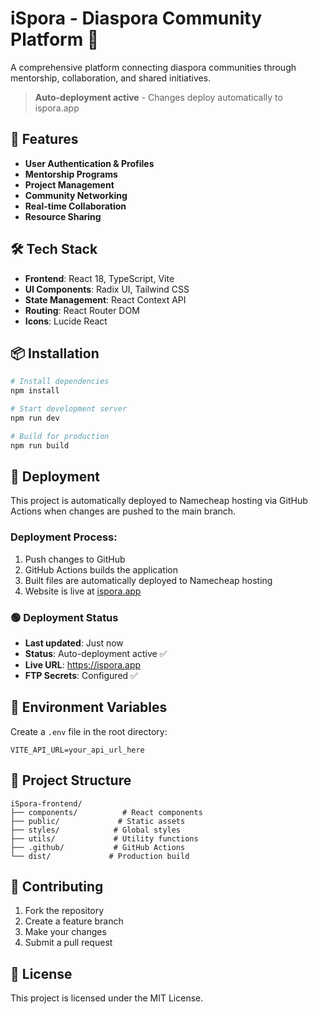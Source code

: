 ﻿# iSpora - Diaspora Community Platform 🚀

A comprehensive platform connecting diaspora communities through mentorship, collaboration, and shared initiatives.

> **Auto-deployment active** - Changes deploy automatically to ispora.app

## 🚀 Features

- **User Authentication & Profiles**
- **Mentorship Programs**
- **Project Management**
- **Community Networking**
- **Real-time Collaboration**
- **Resource Sharing**

## 🛠️ Tech Stack

- **Frontend**: React 18, TypeScript, Vite
- **UI Components**: Radix UI, Tailwind CSS
- **State Management**: React Context API
- **Routing**: React Router DOM
- **Icons**: Lucide React

## 📦 Installation

```bash
# Install dependencies
npm install

# Start development server
npm run dev

# Build for production
npm run build
```

## 🚀 Deployment

This project is automatically deployed to Namecheap hosting via GitHub Actions when changes are pushed to the main branch.

### Deployment Process:

1. Push changes to GitHub
2. GitHub Actions builds the application
3. Built files are automatically deployed to Namecheap hosting
4. Website is live at [ispora.app](https://ispora.app)

### 🟢 Deployment Status

- **Last updated**: Just now
- **Status**: Auto-deployment active ✅
- **Live URL**: https://ispora.app
- **FTP Secrets**: Configured ✅

## 🔧 Environment Variables

Create a `.env` file in the root directory:

```env
VITE_API_URL=your_api_url_here
```

## 📁 Project Structure

```
iSpora-frontend/
├── components/          # React components
├── public/             # Static assets
├── styles/            # Global styles
├── utils/             # Utility functions
├── .github/           # GitHub Actions
└── dist/             # Production build
```

## 🤝 Contributing

1. Fork the repository
2. Create a feature branch
3. Make your changes
4. Submit a pull request

## 📄 License

This project is licensed under the MIT License.
